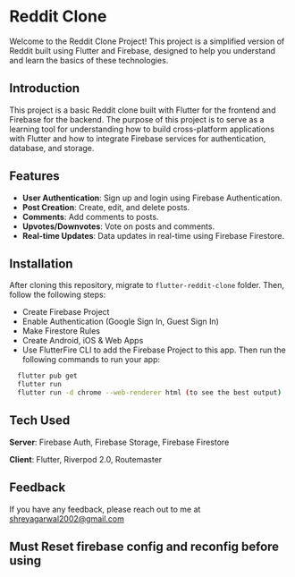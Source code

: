 
# Reddit Clone

Welcome to the Reddit Clone Project! This project is a simplified version of Reddit built using Flutter and Firebase, designed to help you understand and learn the basics of these technologies.

## Introduction

This project is a basic Reddit clone built with Flutter for the frontend and Firebase for the backend. The purpose of this project is to serve as a learning tool for understanding how to build cross-platform applications with Flutter and how to integrate Firebase services for authentication, database, and storage.

## Features

- **User Authentication**: Sign up and login using Firebase Authentication.
- **Post Creation**: Create, edit, and delete posts.
- **Comments**: Add comments to posts.
- **Upvotes/Downvotes**: Vote on posts and comments.
- **Real-time Updates**: Data updates in real-time using Firebase Firestore.


## Installation

After cloning this repository, migrate to `flutter-reddit-clone` folder. Then, follow the following steps:

- Create Firebase Project
- Enable Authentication (Google Sign In, Guest Sign In)
- Make Firestore Rules
- Create Android, iOS & Web Apps
- Use FlutterFire CLI to add the Firebase Project to this app.
  Then run the following commands to run your app:

```bash
  flutter pub get
  flutter run
  flutter run -d chrome --web-renderer html (to see the best output)
```

## Tech Used

**Server**: Firebase Auth, Firebase Storage, Firebase Firestore

**Client**: Flutter, Riverpod 2.0, Routemaster

## Feedback

If you have any feedback, please reach out to me at shreyagarwal2002@gmail.com

<h2>Must Reset firebase config and reconfig before using</h2>

